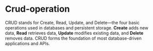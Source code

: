 # Crud-operation
CRUD stands for Create, Read, Update, and Delete—the four basic operations used in databases and persistent storage. **Create** adds new data, **Read** retrieves data, **Update** modifies existing data, and **Delete** removes data. CRUD forms the foundation of most database-driven applications and APIs.

